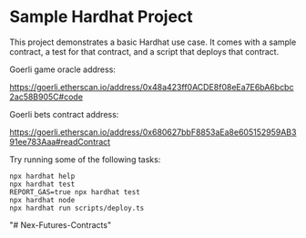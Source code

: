 # Sample Hardhat Project

This project demonstrates a basic Hardhat use case. It comes with a sample contract, a test for that contract, and a script that deploys that contract.

Goerli game oracle address:

https://goerli.etherscan.io/address/0x48a423ff0ACDE8f08eEa7E6bA6bcbc2ac58B905C#code

Goerli bets contract address:

https://goerli.etherscan.io/address/0x680627bbF8853aEa8e605152959AB391ee783Aaa#readContract



Try running some of the following tasks:

```shell
npx hardhat help
npx hardhat test
REPORT_GAS=true npx hardhat test
npx hardhat node
npx hardhat run scripts/deploy.ts
```

"# Nex-Futures-Contracts"
